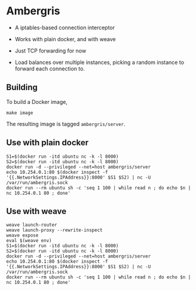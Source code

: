# Ambergris

* A iptables-based connection interceptor

* Works with plain docker, and with weave

* Just TCP forwarding for now

* Load balances over multiple instances, picking a random instance to
  forward each connection to.

## Building

To build a Docker image,

```
make image
```

The resulting image is tagged `ambergris/server`.

## Use with plain docker

```
S1=$(docker run -itd ubuntu nc -k -l 8000)
S2=$(docker run -itd ubuntu nc -k -l 8000)
docker run -d --privileged --net=host ambergris/server
echo 10.254.0.1:80 $(docker inspect -f '{{.NetworkSettings.IPAddress}}:8000' $S1 $S2) | nc -U /var/run/ambergris.sock
docker run --rm ubuntu sh -c 'seq 1 100 | while read n ; do echo $n | nc 10.254.0.1 80 ; done'
```

## Use with weave

```
weave launch-router
weave launch-proxy --rewrite-inspect
weave expose
eval $(weave env)
S1=$(docker run -itd ubuntu nc -k -l 8000)
S2=$(docker run -itd ubuntu nc -k -l 8000)
docker run -d --privileged --net=host ambergris/server
echo 10.254.0.1:80 $(docker inspect -f '{{.NetworkSettings.IPAddress}}:8000' $S1 $S2) | nc -U /var/run/ambergris.sock
docker run --rm ubuntu sh -c 'seq 1 100 | while read n ; do echo $n | nc 10.254.0.1 80 ; done'
```
